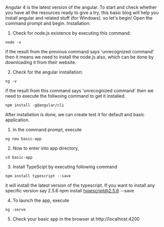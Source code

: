 Angular 4 is the latest version of the angular. To start and check whether you have all the resources ready to give a try, this basic blog will help you install angular and related stuff (for Windows). so let's begin!
Open the command prompt and begin.
Installation: 
1. Check for  node.js existence by executing this command:
```
node -v 
```
if the result from the previous command says 'unrecognized command' then it means we need to install the node.js also, which can be done by downloading it from their website. 

2. Check for the angular installation:
```
ng -v
```
if the result from this command says 'unrecognized command' then we need to execute the follwoing command to get it installed. 
```
npm install -g@angular/cli
```
After installation is done, we can create test it for default and basic application.

1. In the command prompt, execute
```
ng new basic-app
```

2. Now to enter into app directory, 
```
cd basic-app
```

3. Install TypeScipt by executing following command
```
npm install typescript --save
```
it will install the latest version of the typescript. If you want to install any specific version say 2.5.6
npm install typescript@2.5.6 --save

4. To launch the app, execute
```
ng -serve
```
5. Check your basic app in the browser at http://localhost:4200
